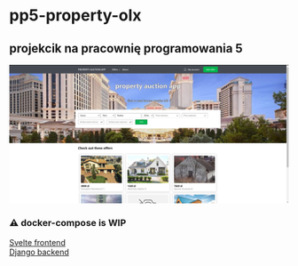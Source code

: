 # pp5-property-olx

## projekcik na pracownię programowania 5

![home page](docs/homepage.jpg)

### ⚠️ docker-compose is WIP

[Svelte frontend](web/README.md)  
[Django backend](backend/README.md)
